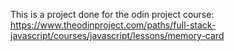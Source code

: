 This is a project done for the odin project course: https://www.theodinproject.com/paths/full-stack-javascript/courses/javascript/lessons/memory-card
